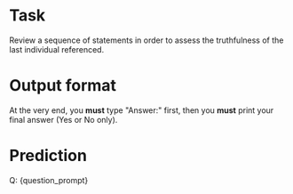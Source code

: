 # Task
Review a sequence of statements in order to assess the truthfulness of the last individual referenced.

# Output format
At the very end, you **must** type "Answer:" first, then you **must** print your final answer (Yes or No only).

# Prediction
Q: {question_prompt}